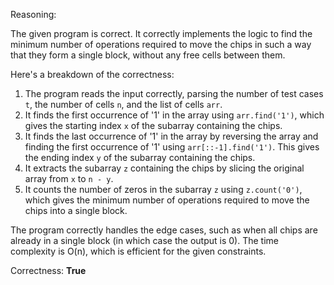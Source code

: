 Reasoning:

The given program is correct. It correctly implements the logic to find the minimum number of operations required to move the chips in such a way that they form a single block, without any free cells between them.

Here's a breakdown of the correctness:

1. The program reads the input correctly, parsing the number of test cases `t`, the number of cells `n`, and the list of cells `arr`.
2. It finds the first occurrence of '1' in the array using `arr.find('1')`, which gives the starting index `x` of the subarray containing the chips.
3. It finds the last occurrence of '1' in the array by reversing the array and finding the first occurrence of '1' using `arr[::-1].find('1')`. This gives the ending index `y` of the subarray containing the chips.
4. It extracts the subarray `z` containing the chips by slicing the original array from `x` to `n - y`.
5. It counts the number of zeros in the subarray `z` using `z.count('0')`, which gives the minimum number of operations required to move the chips into a single block.

The program correctly handles the edge cases, such as when all chips are already in a single block (in which case the output is 0). The time complexity is O(n), which is efficient for the given constraints.

Correctness: **True**